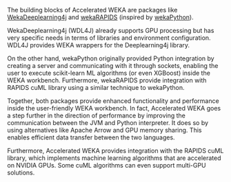 The building blocks of Accelerated WEKA are packages like [WekaDeeplearning4j](https://deeplearning.cms.waikato.ac.nz) and [wekaRAPIDS](https://github.com/Waikato/wekaRAPIDS) (inspired by [wekaPython](https://weka.sourceforge.io/packageMetaData/wekaPython/index.html)). 

WekaDeeplearning4j (WDL4J) already supports GPU processing but has very specific needs in terms of libraries and environment configuration. WDL4J provides WEKA wrappers for the Deeplearning4j library.

On the other hand, wekaPython originally provided Python integration by creating a server and communicating with it through sockets, enabling the user to execute scikit-learn ML algorithms (or even XGBoost) inside the WEKA workbench. Furthermore, wekaRAPIDS provide integration with RAPIDS cuML library using a similar technique to wekaPython.

Together, both packages provide enhanced functionality and performance inside the user-friendly WEKA workbench. In fact, Accelerated WEKA goes a step further in the direction of performance by improving the communication between the JVM and Python interpreter. It does so by using alternatives like Apache Arrow and GPU memory sharing. This enables efficient data transfer between the two languages.

Furthermore, Accelerated WEKA provides integration with the RAPIDS cuML library, which implements machine learning algorithms that are accelerated on NVIDIA GPUs. Some cuML algorithms can even support multi-GPU solutions.


<!-- wekaPython Class/Sequence diagram here -->